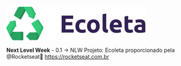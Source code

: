 <img src="public/assets/logo.svg"
      alt="Logo"
      align-items="center"/>




**Next Level Week** - 0.1 -> NLW Projeto: Ecoleta proporcionado pela @Rocketseat🚀 https://rocketseat.com.br
